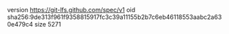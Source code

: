 version https://git-lfs.github.com/spec/v1
oid sha256:9de313f961f9358815917fc3c39a11155b2b7c6eb46118553aabc2a630e479c4
size 5271
